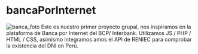 # bancaPorInternet
![banca_foto](https://user-images.githubusercontent.com/54458108/224517507-79cb6c11-0752-4f20-9906-40a2b9646fd6.png)
Este es nuestro primer proyecto grupal, nos inspiramos en la plataforma de Banca por Internet del BCP/ Interbank. Utilizamos JS / PHP / HTML / CSS, asimismo integramos amos el API de RENIEC para comprobar la existencia del DNI en Perú.
